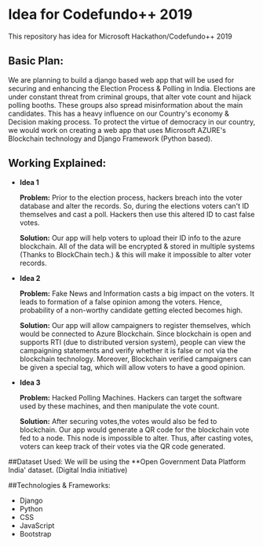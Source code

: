 # Idea for Codefundo++ 2019
This repository has idea for Microsoft Hackathon/Codefundo++ 2019 

## Basic Plan:
We are planning to build a django based web app that will be used for securing and enhancing the Election Process & Polling in India. Elections are under constant threat from criminal groups, that alter vote count and hijack polling booths. These groups also spread misinformation about the main candidates. This has a heavy influence on our Country's economy & Decision making process. To protect the virtue of democracy in our country, we would work on creating a web app that uses Microsoft AZURE's Blockchain technology and Django Framework (Python based).

## Working Explained:
* **Idea 1**

   **Problem:** Prior to the election process, hackers breach into the voter database and alter the records. So, during the     elections voters can't ID themselves and cast a poll. Hackers then use this altered ID to cast false votes.

   **Solution:** Our app will help voters to upload their ID info to the azure blockchain. All of the data will be encrypted & stored in multiple systems (Thanks to BlockChain tech.) & this will make it impossible to alter voter records.

* **Idea 2**

   **Problem:** Fake News and Information casts a big impact on the voters. It leads to formation of a false opinion among the voters. Hence, probability of a non-worthy candidate getting elected becomes high.

   **Solution:** Our app will allow campaigners to register themselves, which would be connected to Azure Blockchain. Since blockchain is open and supports RTI (due to distributed version system), people can view the campaigning statements and verify whether it is false or not via the blockchain technology. Moreover, Blockchain verified campaigners can be given a special tag, which will allow voters to have a good opinion.

* **Idea 3**

   **Problem:** Hacked Polling Machines. Hackers can target the software used by these machines, and then manipulate the vote count.

   **Solution:** After securing votes,the votes would also be fed to blockchain. Our app would generate a QR code for the blockchain vote fed to a node. This node is impossible to alter. Thus, after casting votes, voters can keep track of their votes via the QR code generated.

##Dataset Used:
We will be using the **Open Government Data Platform India' dataset. (Digital India initiative)

##Technologies & Frameworks:
* Django 
* Python
* CSS
* JavaScript
* Bootstrap
